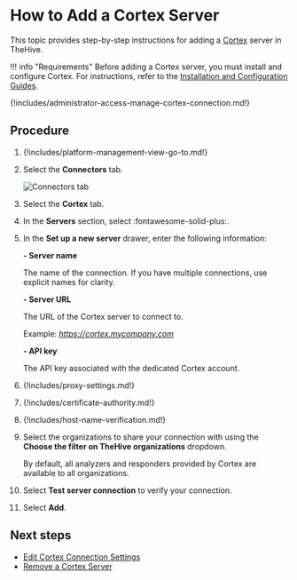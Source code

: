 # How to Add a Cortex Server

This topic provides step-by-step instructions for adding a [Cortex](about-cortex.md) server in TheHive.

!!! info "Requirements"
    Before adding a Cortex server, you must install and configure Cortex. For instructions, refer to the [Installation and Configuration Guides](../../../cortex/installation-and-configuration/index.md).

{!includes/administrator-access-manage-cortex-connection.md!}

## Procedure

1. {!includes/platform-management-view-go-to.md!}

2. Select the **Connectors** tab.

    ![Connectors tab](../images/administration-guides/connectors-tab.png)

3. Select the **Cortex** tab.

4. In the **Servers** section, select :fontawesome-solid-plus:.

5. In the **Set up a new server** drawer, enter the following information:

    **- Server name**

    The name of the connection. If you have multiple connections, use explicit names for clarity.

    **- Server URL**

    The URL of the Cortex server to connect to.
    
    Example: *https://cortex.mycompany.com*

    **- API key**

    The API key associated with the dedicated Cortex account.

6. {!includes/proxy-settings.md!}

7. {!includes/certificate-authority.md!}

8. {!includes/host-name-verification.md!}

9. Select the organizations to share your connection with using the **Choose the filter on TheHive organizations** dropdown.

    By default, all analyzers and responders provided by Cortex are available to all organizations.

10. Select **Test server connection** to verify your connection.

11. Select **Add**.

## Next steps

* [Edit Cortex Connection Settings](edit-cortex-connection-settings.md)
* [Remove a Cortex Server](remove-a-cortex-server.md)